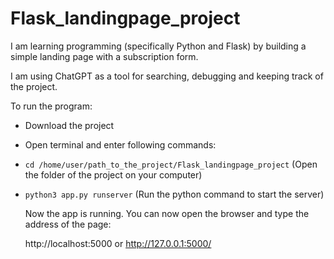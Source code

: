 # Flask_landingpage_project
I am learning programming (specifically Python and Flask) by building a simple landing page with a subscription form.

I am using ChatGPT as a tool for searching, debugging and keeping track of
the project.

To run the program:
* Download the project
* Open terminal and enter following commands:
* `cd /home/user/path_to_the_project/Flask_landingpage_project`    (Open the folder of the project on your computer)
* `python3 app.py runserver`       (Run the python command to start the server)

  Now the app is running.
  You can now open the browser and type the address of the page:

  http://localhost:5000 or http://127.0.0.1:5000/
